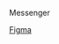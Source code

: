 Messenger


[Figma](https://www.figma.com/file/m2nUp0aRbtTAzmmiCXkewI/Messenger-UI-Screens-(Community)?type=design&node-id=0%3A11132&mode=design&t=uQ7yncvJE4XQ6uGw-1)
